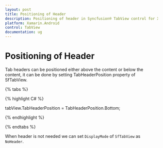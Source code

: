 ```yaml
---
layout: post
title: Positioning of Header
description: Positioning of header in Syncfusion® TabView control for Xamarin.Android platform
platform: Xamarin.Android
control: TabView
documentation: ug
---
```


# Positioning of Header

Tab headers can be positioned either above the content or below the content, it can be done by setting TabHeaderPosition property of SfTabView.

{% tabs %}

{% highlight C# %}

tabView.TabHeaderPosition = TabHeaderPosition.Bottom;
			
{% endhighlight %}

{% endtabs %}

When header is not needed we can set `DisplayMode` of `SfTabView` as `NoHeader`.
